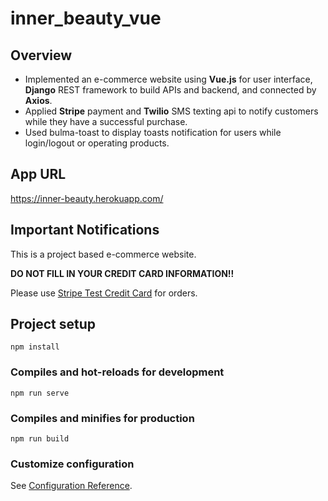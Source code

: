 # inner_beauty_vue

## Overview
- Implemented an e-commerce website using **Vue.js** for user interface, **Django** REST framework to build APIs and backend, and connected by **Axios**.
- Applied **Stripe** payment and **Twilio** SMS texting api to notify customers while they have a successful purchase.
- Used bulma-toast to display toasts notification for users while login/logout or operating products.

## App URL
https://inner-beauty.herokuapp.com/

## Important Notifications
This is a project based e-commerce website.

**DO NOT FILL IN YOUR CREDIT CARD INFORMATION!!**

Please use [Stripe Test Credit Card](https://stripe.com/docs/testing) for orders.

## Project setup
```
npm install
```

### Compiles and hot-reloads for development
```
npm run serve
```

### Compiles and minifies for production
```
npm run build
```

### Customize configuration
See [Configuration Reference](https://cli.vuejs.org/config/).
